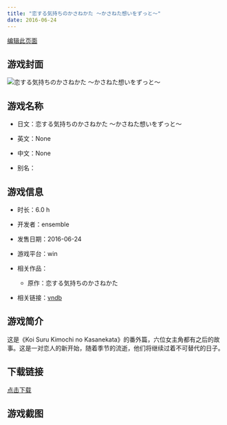 ```yaml
---
title: "恋する気持ちのかさねかた ～かさねた想いをずっと～"
date: 2016-06-24
---
```

[编辑此页面](https://github.com/ACG-3/ADV3-source/blob/main/source/_posts/games/%E6%81%8B%E3%81%99%E3%82%8B%E6%B0%97%E6%8C%81%E3%81%A1%E3%81%AE%E3%81%8B%E3%81%95%E3%81%AD%E3%81%8B%E3%81%9F%20%EF%BD%9E%E3%81%8B%E3%81%95%E3%81%AD%E3%81%9F%E6%83%B3%E3%81%84%E3%82%92%E3%81%9A%E3%81%A3%E3%81%A8%EF%BD%9E.md)

## 游戏封面

![恋する気持ちのかさねかた ～かさねた想いをずっと～](https%3A//pan.timero.xyz/onedrive/img_lib_001/%E6%81%8B%E3%81%99%E3%82%8B%E6%B0%97%E6%8C%81%E3%81%A1%E3%81%AE%E3%81%8B%E3%81%95%E3%81%AD%E3%81%8B%E3%81%9F%20%EF%BD%9E%E3%81%8B%E3%81%95%E3%81%AD%E3%81%9F%E6%83%B3%E3%81%84%E3%82%92%E3%81%9A%E3%81%A3%E3%81%A8%EF%BD%9E_cover.avif)


## 游戏名称

- 日文：恋する気持ちのかさねかた ～かさねた想いをずっと～
- 英文：None
- 中文：None

- 别名：


## 游戏信息

- 时长：6.0 h
- 开发者：ensemble
- 发售日期：2016-06-24
- 游戏平台：win
- 相关作品：
   - 原作：恋する気持ちのかさねかた

- 相关链接：[vndb](https://vndb.org/v19104)


## 游戏简介

这是《Koi Suru Kimochi no Kasanekata》的番外篇，六位女主角都有之后的故事。这是一对恋人的新开始，随着季节的流逝，他们将继续过着不可替代的日子。




## 下载链接

[点击下载](https://pan.timero.xyz/onedrive/adv_lib_001/%E6%81%8B%E3%81%99%E3%82%8B%E6%B0%97%E6%8C%81%E3%81%A1%E3%81%AE%E3%81%8B%E3%81%95%E3%81%AD%E3%81%8B%E3%81%9F%20%EF%BD%9E%E3%81%8B%E3%81%95%E3%81%AD%E3%81%9F%E6%83%B3%E3%81%84%E3%82%92%E3%81%9A%E3%81%A3%E3%81%A8%EF%BD%9E)


## 游戏截图


